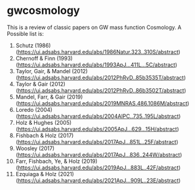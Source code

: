# gwcosmology
This is a review of classic papers on GW mass function Cosmology. A Possible list is:
1. Schutz (1986) (https://ui.adsabs.harvard.edu/abs/1986Natur.323..310S/abstract)
2. Chernoff & Finn (1993) (https://ui.adsabs.harvard.edu/abs/1993ApJ...411L...5C/abstract)
3. Taylor, Gair, & Mandel (2012) (https://ui.adsabs.harvard.edu/abs/2012PhRvD..85b3535T/abstract)
4. Taylor & Gair (2012) (https://ui.adsabs.harvard.edu/abs/2012PhRvD..86b3502T/abstract)
5. Mandel, Farr, & Gair (2019) (https://ui.adsabs.harvard.edu/abs/2019MNRAS.486.1086M/abstract)
6. Loredo (2004) (https://ui.adsabs.harvard.edu/abs/2004AIPC..735..195L/abstract) 
7. Holz & Hughes (2005) (https://ui.adsabs.harvard.edu/abs/2005ApJ...629...15H/abstract)
8. Fishbach & Holz (2017) (https://ui.adsabs.harvard.edu/abs/2017ApJ...851L..25F/abstract)
9. Woosley (2017) (https://ui.adsabs.harvard.edu/abs/2017ApJ...836..244W/abstract)
10. Farr, Fishbach, Ye, & Holz (2019) (https://ui.adsabs.harvard.edu/abs/2019ApJ...883L..42F/abstract)
11. Ezquiaga & Holz (2021) (https://ui.adsabs.harvard.edu/abs/2021ApJ...909L..23E/abstract)
